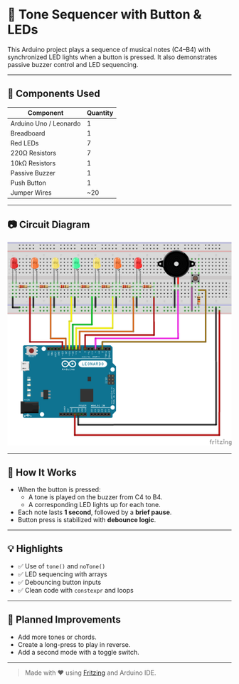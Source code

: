 # 🎵 Tone Sequencer with Button & LEDs

This Arduino project plays a sequence of musical notes (C4–B4) with synchronized LED lights when a button is pressed. It also demonstrates passive buzzer control and LED sequencing.

---

## 🔧 Components Used

| Component              | Quantity |
|------------------------|----------|
| Arduino Uno / Leonardo | 1        |
| Breadboard             | 1        |
| Red LEDs               | 7        |
| 220Ω Resistors         | 7        |
| 10kΩ Resistors         | 1        |
| Passive Buzzer         | 1        |
| Push Button            | 1        |
| Jumper Wires           | ~20      |

---

## 📷 Circuit Diagram

![Circuit Diagram](01_tone_sequencer_button_circuit.png)

---

## 🧠 How It Works

- When the button is pressed:
  - A tone is played on the buzzer from C4 to B4.
  - A corresponding LED lights up for each tone.
- Each note lasts **1 second**, followed by a **brief pause**.
- Button press is stabilized with **debounce logic**.

---

## 💡 Highlights

- ✅ Use of `tone()` and `noTone()`
- ✅ LED sequencing with arrays
- ✅ Debouncing button inputs
- ✅ Clean code with `constexpr` and loops

---

## 🧪 Planned Improvements

- Add more tones or chords.
- Create a long-press to play in reverse.
- Add a second mode with a toggle switch.

---

> Made with ❤️ using [Fritzing](https://fritzing.org/) and Arduino IDE.
